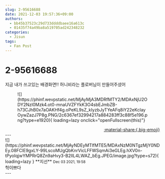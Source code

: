 ```yaml
---
slug: 2-95616688
date: 2021-12-03 19:57:36+09:00
authors:
  - bb45b37523c29d733ddddbaee16a613c
  - 01435f74a49ba8a519705ad242348232
categories:
  - Jisun
tags:
  - Fan Post
---
```


# 2-95616688

<div class="post-container" markdown="1">
<div class="content-container md-sidebar__scrollwrap" markdown="1">

지금 내가 쓰고있는 배경화면!! 허니비라는 플로버님이 만들어주셨어
<figure markdown="1">
![](https://phinf.wevpstatic.net/MjAyMjA3MDRfMTY2/MDAxNjU2ODY2NzI0Mzk4.ot0-mnaUVZFYkK3O4sbEJmbZB-h73CJhB0x7aOAKHf4g.oPeKL9sZ_kIyzbJyTYeAFq8iY22eKcIayOywZazJ7P8g.PNG/2c6367ef32994217a884283ff3c88f5e196.png?type=e1920){ loading=lazy onclick="openFullscreen(this)"}
</figure>


</div>
</div>

<div style="text-align: right;" markdown="1">
<a href="https://weverse.io/fromis9/fanpost/2-95616688" style="text-align: right;">:material-share:{.big-emoji}</a>
</div>
---

<div class="comments-container md-sidebar__scrollwrap" markdown="1">
<div class="comment" markdown="1">
<div class='id-container' markdown="1">
![](https://phinf.wevpstatic.net/MjAyNDEyMTlfMTE5/MDAxNzM0NTgzMjY0NDEy.08FClE9gxLY-99LscoMUgQbKnrVicLFFWSqmAi3eGLEg.hXV0n-tPyoIqjwYMPRrQ8Zn9aHvy3-B2llL4LWAZ_bEg.JPEG/image.jpg?type=s72){ loading=lazy }
**<span class="artist">지선</span>** <small>Dec 03 2021, 19:58</small><br>
</div>
<div class='comment-body' markdown="1">
헉이쁘다
</div>
</div>
</div>
---
